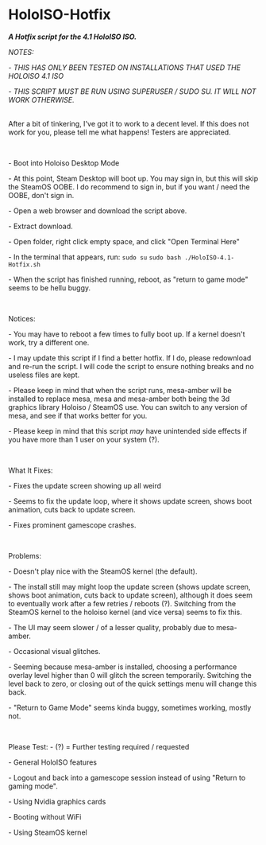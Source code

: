 # HoloISO-Hotfix
***A Hotfix script for the 4.1 HoloISO ISO.***

*NOTES:*

\- *THIS HAS ONLY BEEN TESTED ON INSTALLATIONS THAT USED THE HOLOISO 4.1 ISO*

\- *THIS SCRIPT MUST BE RUN USING SUPERUSER / SUDO SU. IT WILL NOT WORK OTHERWISE.*


<br/>After a bit of tinkering, I've got it to work to a decent level. If this does not work for you, please tell me what happens! Testers are appreciated.

&#x200B;

\- Boot into Holoiso Desktop Mode

\- At this point, Steam Desktop will boot up. You may sign in, but this will skip the SteamOS OOBE. I do recommend to sign in, but if you want / need the OOBE, don't sign in.

\- Open a web browser and download the script above.

\- Extract download.

\- Open folder, right click empty space, and click "Open Terminal Here"

\- In the terminal that appears, run: 
`sudo su`
`sudo bash ./HoloISO-4.1-Hotfix.sh`

\- When the script has finished running, reboot, as "return to game mode" seems to be hellu buggy.

&#x200B;

Notices:

\- You may have to reboot a few times to fully boot up. If a kernel doesn't work, try a different one.

\- I may update this script if I find a better hotfix. If I do, please redownload and re-run the script. I will code the script to ensure nothing breaks and no useless files are kept.

\- Please keep in mind that when the script runs, mesa-amber will be installed to replace mesa, mesa and mesa-amber both being the 3d graphics library Holoiso / SteamOS use. You can switch to any version of mesa, and see if that works better for you.

\- Please keep in mind that this script *may* have unintended side effects if you have more than 1 user on your system (?).

&#x200B;

What It Fixes:

\- Fixes the update screen showing up all weird

\- Seems to fix the update loop, where it shows update screen, shows boot animation, cuts back to update screen.

\- Fixes prominent gamescope crashes.

&#x200B;

Problems:

\- Doesn't play nice with the SteamOS kernel (the default).

\- The install still may might loop the update screen (shows update screen, shows boot animation, cuts back to update screen), although it does seem to eventually work after a few retries / reboots (?). Switching from the SteamOS kernel to the holoiso kernel (and vice versa) seems to fix this.

\- The UI may seem slower / of a lesser quality, probably due to mesa-amber.

\- Occasional visual glitches.

\- Seeming because mesa-amber is installed, choosing a performance overlay level  higher than 0 will glitch the screen temporarily. Switching the level  back to zero, or closing out of the quick settings menu will change this  back.

\- "Return to Game Mode" seems kinda buggy, sometimes working, mostly not.

&#x200B;

Please Test:
\- (?) = Further testing required / requested

\- General HoloISO features

\- Logout and back into a gamescope session instead of using "Return to gaming mode".

\- Using Nvidia graphics cards

\- Booting without WiFi

\- Using SteamOS kernel
